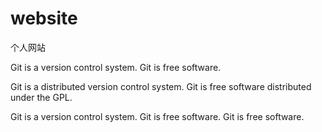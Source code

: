 # website
个人网站

Git is a version control system.
Git is free software.

Git is a distributed version control system.
Git is free software distributed under the GPL.

Git is a version control system.
Git is free software.
Git is free software.